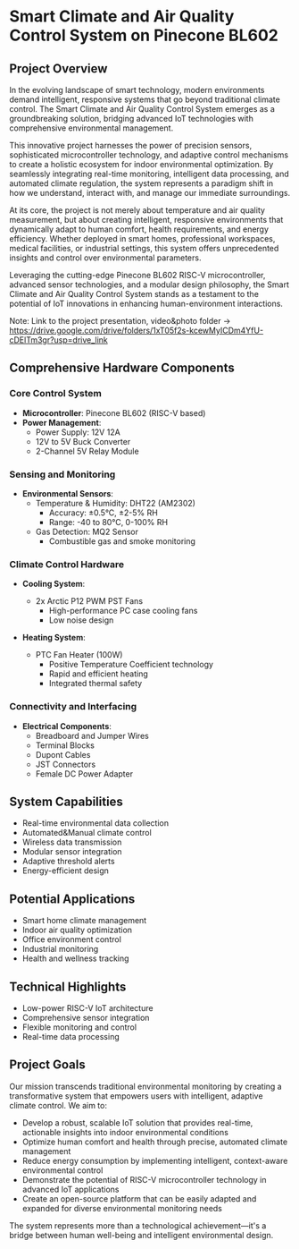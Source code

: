# Smart Climate and Air Quality Control System on Pinecone BL602

## Project Overview
In the evolving landscape of smart technology, modern environments demand intelligent, responsive systems that go beyond traditional climate control. The Smart Climate and Air Quality Control System emerges as a groundbreaking solution, bridging advanced IoT technologies with comprehensive environmental management.

This innovative project harnesses the power of precision sensors, sophisticated microcontroller technology, and adaptive control mechanisms to create a holistic ecosystem for indoor environmental optimization. By seamlessly integrating real-time monitoring, intelligent data processing, and automated climate regulation, the system represents a paradigm shift in how we understand, interact with, and manage our immediate surroundings.

At its core, the project is not merely about temperature and air quality measurement, but about creating intelligent, responsive environments that dynamically adapt to human comfort, health requirements, and energy efficiency. Whether deployed in smart homes, professional workspaces, medical facilities, or industrial settings, this system offers unprecedented insights and control over environmental parameters.

Leveraging the cutting-edge Pinecone BL602 RISC-V microcontroller, advanced sensor technologies, and a modular design philosophy, the Smart Climate and Air Quality Control System stands as a testament to the potential of IoT innovations in enhancing human-environment interactions.

Note: Link to the project presentation, video&photo folder -> https://drive.google.com/drive/folders/1xT05f2s-kcewMyICDm4YfU-cDElTm3gr?usp=drive_link

## Comprehensive Hardware Components

### Core Control System
- **Microcontroller**: Pinecone BL602 (RISC-V based)
- **Power Management**:
  - Power Supply: 12V 12A
  - 12V to 5V Buck Converter
  - 2-Channel 5V Relay Module

### Sensing and Monitoring
- **Environmental Sensors**:
  - Temperature & Humidity: DHT22 (AM2302)
    - Accuracy: ±0.5°C, ±2-5% RH
    - Range: -40 to 80°C, 0-100% RH
  - Gas Detection: MQ2 Sensor
    - Combustible gas and smoke monitoring

### Climate Control Hardware
- **Cooling System**:
  - 2x Arctic P12 PWM PST Fans
    - High-performance PC case cooling fans
    - Low noise design

- **Heating System**:
  - PTC Fan Heater (100W)
    - Positive Temperature Coefficient technology
    - Rapid and efficient heating
    - Integrated thermal safety

### Connectivity and Interfacing
- **Electrical Components**:
  - Breadboard and Jumper Wires
  - Terminal Blocks
  - Dupont Cables
  - JST Connectors
  - Female DC Power Adapter

## System Capabilities
- Real-time environmental data collection
- Automated&Manual climate control
- Wireless data transmission
- Modular sensor integration
- Adaptive threshold alerts
- Energy-efficient design

## Potential Applications
- Smart home climate management
- Indoor air quality optimization
- Office environment control
- Industrial monitoring
- Health and wellness tracking

## Technical Highlights
- Low-power RISC-V IoT architecture
- Comprehensive sensor integration
- Flexible monitoring and control
- Real-time data processing

## Project Goals
Our mission transcends traditional environmental monitoring by creating a transformative system that empowers users with intelligent, adaptive climate control. We aim to:

- Develop a robust, scalable IoT solution that provides real-time, actionable insights into indoor environmental conditions
- Optimize human comfort and health through precise, automated climate management
- Reduce energy consumption by implementing intelligent, context-aware environmental control
- Demonstrate the potential of RISC-V microcontroller technology in advanced IoT applications
- Create an open-source platform that can be easily adapted and expanded for diverse environmental monitoring needs

The system represents more than a technological achievement—it's a bridge between human well-being and intelligent environmental design.

